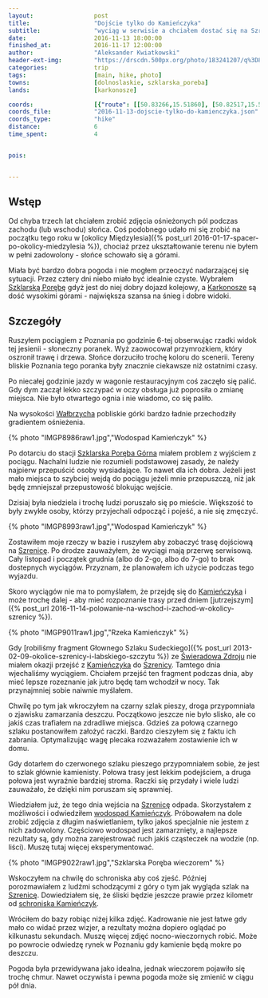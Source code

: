 ```yaml
---
layout:                 post
title:                  "Dojście tylko do Kamieńczyka"
subtitle:               "wyciąg w serwisie a chciałem dostać się na Szrenicę, oblodzona prawie cała trasa"
date:                   2016-11-13 18:00:00
finished_at:            2016-11-17 12:00:00
author:                 "Aleksander Kwiatkowski"
header-ext-img:         "https://drscdn.500px.org/photo/183241207/q%3D80_m%3D2000/736bf2de38bd0ddec97f0958722c4947"
categories:             trip
tags:                   [main, hike, photo]
towns:                  [dolnoslaskie, szklarska_poreba]
lands:                  [karkonosze]

coords:                 [{"route": [[50.83266,15.51860], [50.82517,15.52529], [50.81864,15.51744], [50.81739,15.50310], [50.81872,15.50238], [50.81398,15.49624]], "type": "hike"}]
coords_file:            "2016-11-13-dojscie-tylko-do-kamienczyka.json"
coords_type:            "hike"
distance:               6
time_spent:             4


pois:


---
```


[wiki-szklarska]: https://pl.wikipedia.org/wiki/Szklarska_Por%C4%99ba
[wiki-karkonosze]: https://pl.wikipedia.org/wiki/Karkonosze
[wiki-swieradow]: https://pl.wikipedia.org/wiki/%C5%9Awierad%C3%B3w-Zdr%C3%B3j
[wiki-kamienczyk-wodospad]: https://pl.wikipedia.org/wiki/Kamie%C5%84czyk_(dop%C5%82yw_Kamiennej)
[wiki-walbrzych]: https://pl.wikipedia.org/wiki/Wa%C5%82brzych
[wiki-szklarska-gorna]: https://pl.wikipedia.org/wiki/Szklarska_Por%C4%99ba_G%C3%B3rna
[wiki-szrenica]: https://pl.wikipedia.org/wiki/Szrenica
[wiki-kamienczyk]: https://pl.wikipedia.org/wiki/Schronisko_%E2%80%9EKamie%C5%84czyk%E2%80%9D


Wstęp
-----

Od chyba trzech lat chciałem zrobić zdjęcia ośnieżonych pól podczas zachodu
(lub wschodu) słońca. Coś podobnego udało mi się zrobić
na początku tego roku w
[okolicy Międzylesia]({% post_url 2016-01-17-spacer-po-okolicy-miedzylesia %}),
chociaż przez ukształtowanie terenu nie byłem w pełni zadowolony - słońce
schowało się a górami.

Miała być bardzo dobra pogoda i nie mogłem przeoczyć nadarzającej się sytuacji.
Przez cztery dni niebo miało być idealnie czyste. Wybrałem
[Szklarską Porębę][wiki-szklarska] gdyż jest do niej dobry dojazd kolejowy,
a [Karkonosze][wiki-karkonosze] są dość wysokimi górami - największa szansa
na śnieg i dobre widoki.

Szczegóły
---------

Ruszyłem pociągiem z Poznania po godzinie 6-tej obserwując rzadki widok tej
jesienii - słoneczny poranek. Wyż zaowocował przymrozkiem, który oszronił
trawę i drzewa. Słońce dorzuciło trochę koloru do scenerii. Tereny bliskie
Poznania tego poranka były znacznie ciekawsze niż ostatnimi czasy.

Po niecałej godzinie jazdy w wagonie restauracyjnym coś zaczęło się palić. Gdy dym zaczął
lekko szczypać w oczy obsługa już poprosiła o zmianę miejsca. Nie było
otwartego ognia i nie wiadomo, co się paliło.



Na wysokości [Wałbrzycha][wiki-walbrzych] pobliskie górki
bardzo ładnie przechodziły gradientem ośnieżenia.

{% photo "IMGP8986raw1.jpg","Wodospad Kamieńczyk" %}


Po dotarciu do stacji [Szklarska Poręba Górna][wiki-szklarska-gorna]
miałem problem z wyjściem z
pociągu. Nachalni ludzie nie rozumieli podstawowej zasady, że należy najpierw
przepuścić osoby wysiadające. To nawet dla ich dobra. Jeżeli jest mało miejsca to
szybciej wejdą do pociągu jeżeli mnie przepuszczą, niż jak będę zmniejszał przepustowość
blokując wejście.

Dzisiaj była niedziela i trochę ludzi poruszało się po mieście. Większość to
były zwykłe osoby, którzy przyjechali odpocząć i pojeść, a nie się zmęczyć.

{% photo "IMGP8993raw1.jpg","Wodospad Kamieńczyk" %}


Zostawiłem moje rzeczy w bazie i ruszyłem aby zobaczyć trasę dojściową
na [Szrenicę][wiki-szrenica]. Po drodze zauważyłem, że wyciągi mają
przerwę serwisową. Cały listopad i początek grudnia (albo do 2-go, albo do 7-go)
to brak dostepnych wyciągów. Przyznam, że planowałem ich użycie
podczas tego wyjazdu.



Skoro wyciągów nie ma to pomyślałem, że przejdę się do [Kamieńczyka][wiki-kamienczyk]
i może trochę dalej - aby mieć rozpoznanie trasy przed dniem
[jutrzejszym]({% post_url 2016-11-14-polowanie-na-wschod-i-zachod-w-okolicy-szrenicy %}).

{% photo "IMGP9011raw1.jpg","Rzeka Kamieńczyk" %}


Gdy
[robiliśmy fragment Głownego Szlaku Sudeckiego]({% post_url 2013-02-09-okolice-szrenicy-i-labskiego-szczytu %})
ze [Świeradowa Zdroju][wiki-swieradow] nie miałem okazji przejść z
[Kamieńczyka][wiki-kamienczyk] do [Szrenicy][wiki-szrenica].
Tamtego dnia wjechaliśmy wyciągiem. Chciałem przejść ten fragment podczas
dnia, aby mieć lepsze rozeznanie jak jutro będę tam wchodził w nocy.
Tak przynajmniej sobie naiwnie myślałem.

Chwilę po tym jak wkroczyłem na czarny szlak pieszy, droga przypomniała o
zjawisku zamarzania deszczu. Początkowo jeszcze nie było slisko, ale co
jakiś czas trafiałem na zdradliwe miejsca. Gdzieś za połową czarnego szlaku
postanowiłem założyć raczki. Bardzo cieszyłem się z faktu ich zabrania.
Optymalizując wagę plecaka rozważałem zostawienie ich w domu.

Gdy dotarłem do czerwonego szlaku pieszego przypomniałem sobie, że jest
to szlak głównie kamienisty. Połowa trasy jest lekkim podejściem, a druga połowa
jest wyraźnie bardziej stroma. Raczki się przydały i wiele
ludzi zauważało, że dzięki nim poruszam się sprawniej.

Wiedziałem już, że tego dnia wejścia na [Szrenicę][wiki-szrenica] odpada.
Skorzystałem z możliwości i odwiedziłem [wodospad Kamieńczyk][wiki-kamienczyk-wodospad].
Próbowałem na dole zrobić zdjęcia z długim naświetlaniem, tylko
jakoś specjalnie nie jestem z nich zadowolony. Częściowo wodospad jest
zamarznięty, a najlepsze rezultaty są, gdy można zarejestrować ruch
jakiś cząsteczek na wodzie (np. liści). Muszę tutaj więcej eksperymentować.

{% photo "IMGP9022raw1.jpg","Szklarska Poręba wieczorem" %}

Wskoczyłem na chwilę do schroniska aby coś zjeść. Później porozmawiałem z
ludźmi schodzącymi z góry o tym jak wygląda szlak na [Szrenicę][wiki-szrenica].
Dowiedziałem się, że śliski będzie jeszcze prawie przez kilometr
od [schroniska Kamieńczyk][wiki-kamienczyk].

Wróciłem do bazy robiąc niżej kilka zdjęć. Kadrowanie nie jest łatwe gdy mało
co widać przez wizjer, a rezultaty można dopiero oglądać po kilkunastu sekundach.
Muszę więcej zdjęć nocno-wieczornych robić. Może po powrocie odwiedzę rynek w
Poznaniu gdy kamienie będą mokre po deszczu.

Pogoda była przewidywana jako idealna, jednak wieczorem pojawiło się trochę chmur.
Nawet oczywista i pewna pogoda może się zmienić w ciągu pół dnia.
